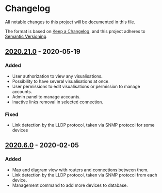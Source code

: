 # Changelog
All notable changes to this project will be documented in this file.

The format is based on [Keep a Changelog](https://keepachangelog.com/en/1.0.0/),
and this project adheres to [Semantic Versioning](https://semver.org/spec/v2.0.0.html).


## [2020.21.0] - 2020-05-19
### Added
- User authorization to view any visualisations.
- Possibility to have several visualisations at once.
- User permissions to edit visualisations or permission to manage accounts.
- Admin panel to manage accounts.
- Inactive links removal in selected connection.

### Fixed
-  Link detection by the LLDP protocol, taken via SNMP protocol for some devices

## [2020.6.0] - 2020-02-05
### Added
- Map and diagram view with routers and connections between them.
- Link detection by the LLDP protocol, taken via SNMP protocol from each device.
- Management command to add more devices to database.

[2020.6.0]: https://github.com/comp-sa/router-map/releases/tag/v2020.6.0
[2020.21.0]: https://github.com/comp-sa/router-map/compare/v2020.6.0...v2020.21.0
